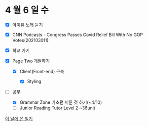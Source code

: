 # 4 월 6 일 수

- [x] 아이유 노래 듣기

- [x] CNN Podcasts - Congress Passes Covid Relief Bill With No GOP Votes(202103011)

- [x] 학교 가기

- [x] Page Two 개발하기

  - [x] Client(Front-end) 구축

    - [x] Styling

- [ ] 공부

  - [x] Grammar Zone 기초편 미룬 것 하기(~4/10)
  - [ ] Junior Reading Tutor Level 2 ~36unit

[이 날에 쓴 일기](../../../diary/2022/4/6.md)
